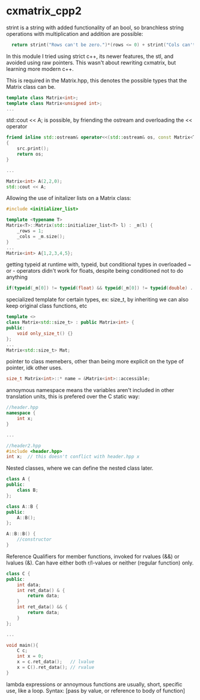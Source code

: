 # cxmatrix_cpp2

strint is a string with added functionality of an bool, so branchless string operations with multiplication and addition are possible:
  ````c++
    return strint("Rows can't be zero.")*(rows <= 0) + strint("Cols can't be zero.")*(cols <= 0);
  ````

In this module I tried using strict c++, its newer features, the stl, and avoided using raw pointers. This wasn't about rewriting cxmatrix, but learning more modern c++.


This is required in the Matrix.hpp, this denotes the possible types that the Matrix class can be.
````c++
template class Matrix<int>;
template class Matrix<unsigned int>;
...
````

std::cout << A; is possible, by friending the ostream and overloading the << operator
````c++
friend inline std::ostream& operator<<(std::ostream& os, const Matrix<T>& src)
{
	src.print();
	return os;
}

...

Matrix<int> A(2,2,0);
std::cout << A;
````

Allowing the use of initalizer lists on a Matrix class:
````c++
#include <initializer_list>

template <typename T>
Matrix<T>::Matrix(std::initializer_list<T> l) : _m(l) {
	_rows = 1;
	_cols = _m.size();
}
...
Matrix<int> A{1,2,3,4,5};
````

getting typeid at runtime with, typeid, but conditional types in overloaded ~ or - operators didn't work for floats, despite being conditioned not to do anything

````c++
if(typeid(_m[0]) != typeid(float) && typeid(_m[0]) != typeid(double) ...)
````

specialized template for certain types, ex: size_t, by inheriting we can also keep original class functions, etc
````c++
template <>
class Matrix<std::size_t> : public Matrix<int> {
public:
	void only_size_t() {}
};
...
Matrix<std::size_t> Mat;
````

pointer to class memebers, other than being more explicit on the type of pointer, idk other uses.
````c++
size_t Matrix<int>::* name = &Matrix<int>::accessible;
````

annoymous namespace means the variables aren't included in other translation units, this is prefered over the C static way:
````c++
//header.hpp
namespace {
	int x;
}

...

//header2.hpp
#include <header.hpp>
int x;	// this doesn't conflict with header.hpp x
````
Nested classes, where we can define the nested class later.
````c++
class A {
public:
	class B;
};

class A::B {
public:
	A::B();
};

A::B::B() {
	//constructor
}
````
Reference Qualifiers for member functions, invoked for rvalues (&&) or lvalues (&). Can have either both r/l-values or neither (regular function) only.
````c++
class C {
public:
	int data;
	int ret_data() & {
		return data;
	}
	int ret_data() && {
		return data;
	}
};

...

void main(){
	C c;
	int x = 0;
	x = c.ret_data();	// lvalue
	x = C().ret_data();	// rvalue
}
````

lambda expressions or annoymous functions are usually, short, specific use, like a loop. Syntax: [pass by value, or reference to body of function]<template>(function parameters) -> return type {function body}(invokes function);
````c++
int n  = 5;
auto a = [&n]<typename T>(const T val) -> T{ return val*n*5;}(3);	//returns 75
...
````

3-way comparison operator (<=>) returns negative, positive, or zero based on operands, auto keyword should be used:
````c++
int a = 2;
int b = 3;

auto result = a <=> b;

if(result < 0){
	std::cout << "less";
}
else if(result == 0){
	std::cout << "equal";
}
else if(reuslt > 0){
	std::cout << "greater";
}
//prints "less"
````
